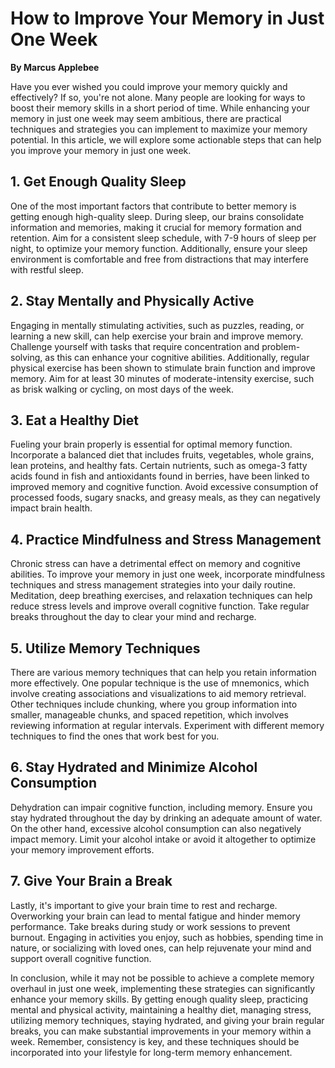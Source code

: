 # How to Improve Your Memory in Just One Week

**By Marcus Applebee**  


Have you ever wished you could improve your memory quickly and effectively? If so, you're not alone. Many people are looking for ways to boost their memory skills in a short period of time. While enhancing your memory in just one week may seem ambitious, there are practical techniques and strategies you can implement to maximize your memory potential. In this article, we will explore some actionable steps that can help you improve your memory in just one week.

## 1. Get Enough Quality Sleep

One of the most important factors that contribute to better memory is getting enough high-quality sleep. During sleep, our brains consolidate information and memories, making it crucial for memory formation and retention. Aim for a consistent sleep schedule, with 7-9 hours of sleep per night, to optimize your memory function. Additionally, ensure your sleep environment is comfortable and free from distractions that may interfere with restful sleep.

## 2. Stay Mentally and Physically Active

Engaging in mentally stimulating activities, such as puzzles, reading, or learning a new skill, can help exercise your brain and improve memory. Challenge yourself with tasks that require concentration and problem-solving, as this can enhance your cognitive abilities. Additionally, regular physical exercise has been shown to stimulate brain function and improve memory. Aim for at least 30 minutes of moderate-intensity exercise, such as brisk walking or cycling, on most days of the week.

## 3. Eat a Healthy Diet

Fueling your brain properly is essential for optimal memory function. Incorporate a balanced diet that includes fruits, vegetables, whole grains, lean proteins, and healthy fats. Certain nutrients, such as omega-3 fatty acids found in fish and antioxidants found in berries, have been linked to improved memory and cognitive function. Avoid excessive consumption of processed foods, sugary snacks, and greasy meals, as they can negatively impact brain health.

## 4. Practice Mindfulness and Stress Management

Chronic stress can have a detrimental effect on memory and cognitive abilities. To improve your memory in just one week, incorporate mindfulness techniques and stress management strategies into your daily routine. Meditation, deep breathing exercises, and relaxation techniques can help reduce stress levels and improve overall cognitive function. Take regular breaks throughout the day to clear your mind and recharge.

## 5. Utilize Memory Techniques

There are various memory techniques that can help you retain information more effectively. One popular technique is the use of mnemonics, which involve creating associations and visualizations to aid memory retrieval. Other techniques include chunking, where you group information into smaller, manageable chunks, and spaced repetition, which involves reviewing information at regular intervals. Experiment with different memory techniques to find the ones that work best for you.

## 6. Stay Hydrated and Minimize Alcohol Consumption

Dehydration can impair cognitive function, including memory. Ensure you stay hydrated throughout the day by drinking an adequate amount of water. On the other hand, excessive alcohol consumption can also negatively impact memory. Limit your alcohol intake or avoid it altogether to optimize your memory improvement efforts.

## 7. Give Your Brain a Break

Lastly, it's important to give your brain time to rest and recharge. Overworking your brain can lead to mental fatigue and hinder memory performance. Take breaks during study or work sessions to prevent burnout. Engaging in activities you enjoy, such as hobbies, spending time in nature, or socializing with loved ones, can help rejuvenate your mind and support overall cognitive function.

In conclusion, while it may not be possible to achieve a complete memory overhaul in just one week, implementing these strategies can significantly enhance your memory skills. By getting enough quality sleep, practicing mental and physical activity, maintaining a healthy diet, managing stress, utilizing memory techniques, staying hydrated, and giving your brain regular breaks, you can make substantial improvements in your memory within a week. Remember, consistency is key, and these techniques should be incorporated into your lifestyle for long-term memory enhancement.